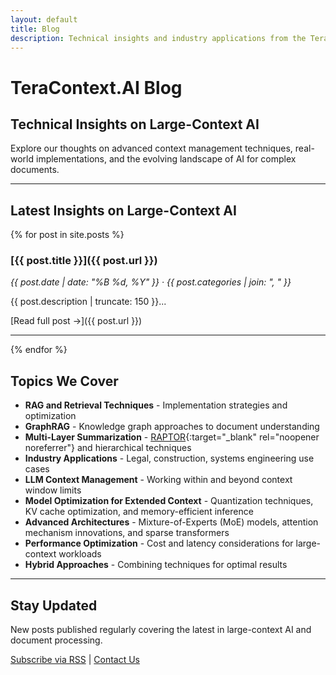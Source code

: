 ```yaml
---
layout: default
title: Blog
description: Technical insights and industry applications from the TeraContext.AI team on large-context document processing, RAG, GraphRAG, and AI implementation.
---
```


# TeraContext.AI Blog

## Technical Insights on Large-Context AI

Explore our thoughts on advanced context management techniques, real-world implementations, and the evolving landscape of AI for complex documents.

---

## Latest Insights on Large-Context AI

{% for post in site.posts %}
### [{{ post.title }}]({{ post.url }})
*{{ post.date | date: "%B %d, %Y" }} · {{ post.categories | join: ", " }}*

{{ post.description | truncate: 150 }}...

[Read full post →]({{ post.url }})

---
{% endfor %}

## Topics We Cover

- **RAG and Retrieval Techniques** - Implementation strategies and optimization
- **GraphRAG** - Knowledge graph approaches to document understanding
- **Multi-Layer Summarization** - [RAPTOR](https://arxiv.org/html/2401.18059v1){:target="_blank" rel="noopener noreferrer"} and hierarchical techniques
- **Industry Applications** - Legal, construction, systems engineering use cases
- **LLM Context Management** - Working within and beyond context window limits
- **Model Optimization for Extended Context** - Quantization techniques, KV cache optimization, and memory-efficient inference
- **Advanced Architectures** - Mixture-of-Experts (MoE) models, attention mechanism innovations, and sparse transformers
- **Performance Optimization** - Cost and latency considerations for large-context workloads
- **Hybrid Approaches** - Combining techniques for optimal results

---

## Stay Updated

New posts published regularly covering the latest in large-context AI and document processing.

[Subscribe via RSS](/feed.xml) | [Contact Us](/contact)
